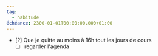 ```yaml
---
tag:
  - habitude
échéance: 2300-01-01T00:00:00.000+01:00
---
```

- [?] Que je quitte au moins à 16h tout les jours de cours
	- [ ] regarder l'agenda